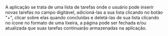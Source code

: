A aplicação se trata de uma lista de tarefas onde o usuário pode inserir novas tarefas no campo digitável, adicioná-las a sua lista clicando no botão "+", clicar sobre elas quando concluídas e deletá-las de sua lista clicando no ícone no formato de uma lixeira, a página pode ser fechada e/ou atualizada que suas tarefas continuarão armazenadas na aplicação.
